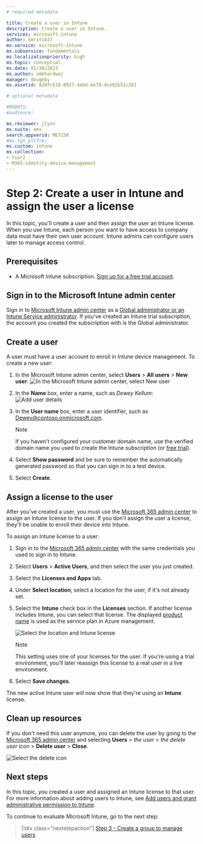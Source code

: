 ```yaml
---
# required metadata

title: Create a user in Intune
description: Create a user in Intune.
services: microsoft-intune
author: Smritib17
ms.service: microsoft-intune
ms.subservice: fundamentals
ms.localizationpriority: high
ms.topic: conceptual
ms.date: 01/30/2023
ms.author: smbhardwaj
manager: dougeby
ms.assetid: 820fcb18-0927-4ebd-be79-dce92b51c261

# optional metadata

#ROBOTS:
#audience:

ms.reviewer: jlynn
ms.suite: ems
search.appverid: MET150
#ms.tgt_pltfrm:
ms.custom: intune
ms.collection:
- tier2
- M365-identity-device-management
---
```


# Step 2: Create a user in Intune and assign the user a license

In this topic, you'll create a user and then assign the user an Intune license. When you use Intune, each person you want to have access to company data must have their own user account. Intune admins can configure users later to manage access control.

## Prerequisites

- A Microsoft Intune subscription. [Sign up for a free trial account](../fundamentals/free-trial-sign-up.md).

## Sign in to the Microsoft Intune admin center

Sign in to [Microsoft Intune admin center](https://go.microsoft.com/fwlink/?linkid=2109431) as a [Global administrator or an Intune Service administrator](users-add.md#types-of-administrators). If you've created an Intune trial subscription, the account you created the subscription with is the Global administrator.

## Create a user

A user must have a user account to enroll in Intune device management. To create a new user:

1. In the Microsoft Intune admin center, select **Users** > **All users** > **New user**:
    ![In the Microsoft Intune admin center, select New user](./media/quickstart-create-user/create-user.png)
2. In the **Name** box, enter a name, such as *Dewey Kellum*:
    ![Add user details](./media/quickstart-create-user/create-user-02.png)
3. In the **User name** box, enter a user identifier, such as Dewey@contoso.onmicrosoft.com.

    > [!NOTE]
    > If you haven't configured your customer domain name, use the verified domain name you used to create the Intune subscription (or [free trial](free-trial-sign-up.md#sign-up-for-a-microsoft-intune-free-trial)). 

4. Select **Show password** and be sure to remember the automatically generated password so that you can sign in to a test device.
5. Select **Create**.

## Assign a license to the user

After you've created a user, you must use the [Microsoft 365 admin center](https://go.microsoft.com/fwlink/p/?LinkId=698854) to assign an Intune license to the user. If you don't assign the user a license, they'll be unable to enroll their device into Intune.

To assign an Intune license to a user:

1. Sign in to the [Microsoft 365 admin center](https://go.microsoft.com/fwlink/p/?LinkId=698854) with the same credentials you used to sign in to Intune.
2. Select **Users** > **Active Users**, and then select the user you just created.
3. Select the **Licenses and Apps** tab.
4. Under **Select location**, select a location for the user, if it's not already set.
2. Select the **Intune** check box in the **Licenses** section. If another license includes Intune, you can select that license. The displayed [product name](/azure/active-directory/users-groups-roles/licensing-service-plan-reference) is used as the service plan in Azure management.

    ![Select the location and Intune license](./media/quickstart-create-user/create-user-03.png)

   > [!NOTE]
   > This setting uses one of your licenses for the user. If you're using a trial environment, you'll later reassign this license to a real user in a live environment.

6. Select **Save changes**.

The new active Intune user will now show that they're using an **Intune** license.

## Clean up resources

If you don't need this user anymore, you can delete the user by going to the [Microsoft 365 admin center](https://go.microsoft.com/fwlink/p/?LinkId=698854) and selecting **Users** > *the user* > *the delete user icon* > **Delete user** > **Close**.

   ![Select the delete icon](./media/quickstart-create-user/create-user-04.png)

## Next steps

In this topic, you created a user and assigned an Intune license to that user. For more information about adding users to Intune, see [Add users and grant administrative permission to Intune](users-add.md).

To continue to evaluate Microsoft Intune, go to the next step:

> [!div class="nextstepaction"]
> [Step 3 - Create a group to manage users](quickstart-create-group.md)